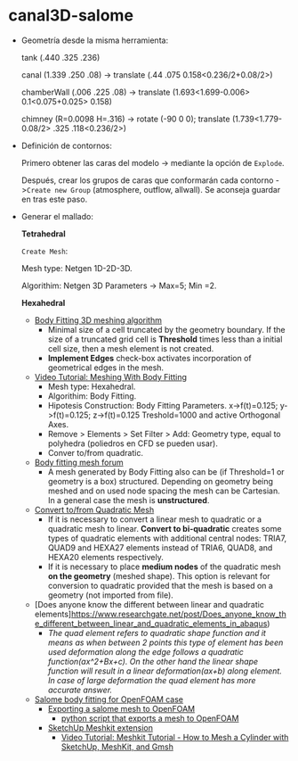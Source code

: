 # canal3D-salome

- Geometría desde la misma herramienta:

  tank (.440 .325 .236)

  canal (1.339 .250 .08) -> translate (.44 .075 0.158<0.236/2+0.08/2>)

  chamberWall (.006 .225 .08) -> translate (1.693<1.699-0.006> 0.1<0.075+0.025> 0.158)

  chimney (R=0.0098 H=.316) -> rotate (-90 0 0); translate (1.739<1.779-0.08/2> .325 .118<0.236/2>)

- Definición de contornos:

  Primero obtener las caras del modelo -> mediante la opción de `Explode`. 

  Después, crear los grupos de caras que conformarán cada contorno ->`Create new Group` (atmosphere, outflow, allwall). Se aconseja guardar en tras este paso.

- Generar el mallado:

  **Tetrahedral**

  `Create Mesh`:

  Mesh type: Netgen 1D-2D-3D.

  Algorithim: Netgen 3D Parameters -> Max=5; Min =2.

  **Hexahedral**

  - [Body Fitting 3D meshing algorithm](http://docs.salome-platform.org/latest/gui/SMESH/cartesian_algo_page.html)
    - Minimal size of a cell truncated by the geometry boundary. If the size of a truncated grid cell is **Threshold** times less than a initial cell size, then a mesh element is not created.
    - **Implement Edges** check-box activates incorporation of geometrical edges in the mesh.
  - [Video Tutorial: Meshing With Body Fitting](https://www.youtube.com/watch?v=4xmSjjoioxI)
    - Mesh type: Hexahedral.
    - Algorithim: Body Fitting.
    - Hipotesis Construction: Body Fitting Parameters. x->f(t)=0.125; y->f(t)=0.125; z->f(t)=0.125 Treshold=1000 and active Orthogonal Axes.
    - Remove > Elements > Set Filter > Add: Geometry type, equal to polyhedra (poliedros en CFD se pueden usar).
    - Conver to/from quadratic.
  - [Body fitting mesh forum](http://www.salome-platform.org/forum/forum_10/142218492)
    - A mesh generated by Body Fitting also can be (if Threshold=1 or geometry is a box) structured. Depending on geometry being meshed and on used node spacing the mesh can be Cartesian. In a general case the mesh is **unstructured**.
  - [Convert to/from Quadratic Mesh](http://docs.salome-platform.org/latest/gui/SMESH/convert_to_from_quadratic_mesh_page.html)
    - If it is necessary to convert a linear mesh to quadratic or a quadratic mesh to linear. **Convert to bi-quadratic** creates some types of quadratic elements with additional central nodes: TRIA7, QUAD9 and HEXA27 elements instead of TRIA6, QUAD8, and HEXA20 elements respectively. 
    - If it is necessary to place **medium nodes** of the quadratic mesh **on the geometry** (meshed shape). This option is relevant for conversion to quadratic provided that the mesh is based on a geometry (not imported from file). 
  - [Does anyone know the different between linear and quadratic elements]https://www.researchgate.net/post/Does_anyone_know_the_different_between_linear_and_quadratic_elements_in_abaqus)
    - *The quad element refers to quadratic shape function and it means as when between 2 points this type of element has been used deformation along the edge follows a quadratic function(ax^2+Bx+c). On the other hand the linear shape function will result in a linear deformation(ax+b) along element. In case of large deformation the quad element has more accurate answer.*
  - [Salome body fitting for OpenFOAM case](https://www.cfd-online.com/Forums/openfoam-meshing/142435-salome-body-fitting-openfoam-case.html)
    - [Exporting a salome mesh to OpenFOAM](http://www.salome-platform.org/forum/forum_12/23863165#686106)
      - [python script that exports a mesh to OpenFOAM](https://github.com/nicolasedh/salomeToOpenFOAM)
    - [SketchUp Meshkit extension](http://extensions.sketchup.com/en/content/sketchy-tetgen-tools)
      - [Video Tutorial: Meshkit Tutorial - How to Mesh a Cylinder with SketchUp, MeshKit, and Gmsh](https://youtu.be/On3tg4kCchw)

  ​